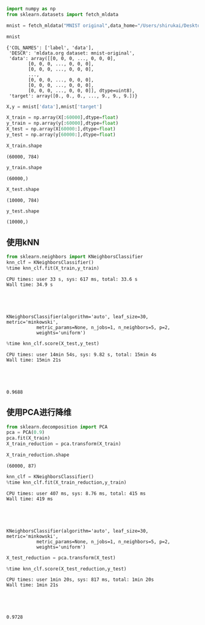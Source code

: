 

```python
import numpy as np
from sklearn.datasets import fetch_mldata
```


```python
mnist = fetch_mldata("MNIST original",data_home="/Users/shirukai/Desktop/MachineLearn/datasets/")
```


```python
mnist
```




    {'COL_NAMES': ['label', 'data'],
     'DESCR': 'mldata.org dataset: mnist-original',
     'data': array([[0, 0, 0, ..., 0, 0, 0],
            [0, 0, 0, ..., 0, 0, 0],
            [0, 0, 0, ..., 0, 0, 0],
            ...,
            [0, 0, 0, ..., 0, 0, 0],
            [0, 0, 0, ..., 0, 0, 0],
            [0, 0, 0, ..., 0, 0, 0]], dtype=uint8),
     'target': array([0., 0., 0., ..., 9., 9., 9.])}




```python
X,y = mnist['data'],mnist['target']
```


```python
X_train = np.array(X[:60000],dtype=float)
y_train = np.array(y[:60000],dtype=float)
X_test = np.array(X[60000:],dtype=float)
y_test = np.array(y[60000:],dtype=float)
```


```python
X_train.shape
```




    (60000, 784)




```python
y_train.shape
```




    (60000,)




```python
X_test.shape
```




    (10000, 784)




```python
y_test.shape
```




    (10000,)



## 使用kNN


```python
from sklearn.neighbors import KNeighborsClassifier
knn_clf = KNeighborsClassifier()
%time knn_clf.fit(X_train,y_train)
```

    CPU times: user 33 s, sys: 617 ms, total: 33.6 s
    Wall time: 34.9 s





    KNeighborsClassifier(algorithm='auto', leaf_size=30, metric='minkowski',
               metric_params=None, n_jobs=1, n_neighbors=5, p=2,
               weights='uniform')




```python
%time knn_clf.score(X_test,y_test)
```

    CPU times: user 14min 54s, sys: 9.82 s, total: 15min 4s
    Wall time: 15min 21s





    0.9688



## 使用PCA进行降维


```python
from sklearn.decomposition import PCA
pca = PCA(0.9)
pca.fit(X_train)
X_train_reduction = pca.transform(X_train)
```


```python
X_train_reduction.shape
```




    (60000, 87)




```python
knn_clf = KNeighborsClassifier()
%time knn_clf.fit(X_train_reduction,y_train)
```

    CPU times: user 407 ms, sys: 8.76 ms, total: 415 ms
    Wall time: 419 ms





    KNeighborsClassifier(algorithm='auto', leaf_size=30, metric='minkowski',
               metric_params=None, n_jobs=1, n_neighbors=5, p=2,
               weights='uniform')




```python
X_test_reduction = pca.transform(X_test)
```


```python
%time knn_clf.score(X_test_reduction,y_test)
```

    CPU times: user 1min 20s, sys: 817 ms, total: 1min 20s
    Wall time: 1min 21s





    0.9728


